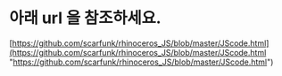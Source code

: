 # 아래 url 을 참조하세요. #

[https://github.com/scarfunk/rhinoceros_JS/blob/master/JScode.html](https://github.com/scarfunk/rhinoceros_JS/blob/master/JScode.html "https://github.com/scarfunk/rhinoceros_JS/blob/master/JScode.html")